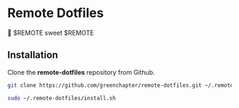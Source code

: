 # Remote Dotfiles

💖 $REMOTE sweet $REMOTE

## Installation

Clone the **remote-dotfiles** repository from Github.
```bash
git clone https://github.com/greenchapter/remote-dotfiles.git ~/.remote-dotfiles`
```

```bash
sudo ~/.remote-dotfiles/install.sh
```

